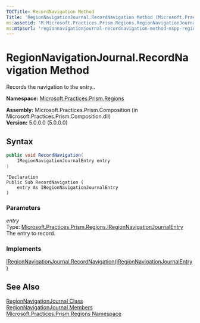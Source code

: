 ```yaml
---
TOCTitle: RecordNavigation Method
Title: 'RegionNavigationJournal.RecordNavigation Method (Microsoft.Practices.Prism.Regions)'
ms:assetid: 'M:Microsoft.Practices.Prism.Regions.RegionNavigationJournal.RecordNavigation(Microsoft.Practices.Prism.Regions.IRegionNavigationJournalEntry)'
ms:mtpsurl: 'regionnavigationjournal-recordnavigation-method-mspp-regions.md'
---
```

# RegionNavigationJournal.RecordNavigation Method

Records the navigation to the entry..

**Namespace:** [Microsoft.Practices.Prism.Regions](/patterns-practices/reference/mspp-regions-namespace)
  
**Assembly:** Microsoft.Practices.Prism.Composition (in Microsoft.Practices.Prism.Composition.dll)  
**Version:** 5.0.0.0 (5.0.0.0)

## Syntax
```C#
public void RecordNavigation(
	IRegionNavigationJournalEntry entry
)
```

```VB
'Declaration
Public Sub RecordNavigation ( 
	entry As IRegionNavigationJournalEntry
)
```

### Parameters

*entry*  
Type: [Microsoft.Practices.Prism.Regions.IRegionNavigationJournalEntry](/patterns-practices/reference/iregionnavigationjournalentry-interface-mspp-regions)  
The entry to record.

### Implements

[IRegionNavigationJournal.RecordNavigation(IRegionNavigationJournalEntry)](/patterns-practices/reference/iregionnavigationjournal-recordnavigation-method-mspp-regions)

## See Also

[RegionNavigationJournal Class](/patterns-practices/reference/regionnavigationjournal-class-mspp-regions)  
[RegionNavigationJournal Members](/patterns-practices/reference/regionnavigationjournal-members-mspp-regions)  
[Microsoft.Practices.Prism.Regions Namespace](/patterns-practices/reference/mspp-regions-namespace)  

